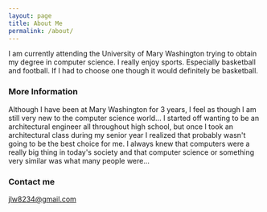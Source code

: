 ```yaml
---
layout: page
title: About Me
permalink: /about/
---
```


I am currently attending the University of Mary Washington trying to obtain my degree in computer science. I really enjoy sports.
Especially basketball and football. If I had to choose one though it would definitely be basketball.

### More Information

Although I have been at Mary Washington for 3 years, I feel as though I am still very new to the computer science world... 
I started off wanting to be an architectural engineer all throughout high school, but once I took an architectural class during my senior year I realized that probably wasn't going to be the best choice for me.
I always knew that computers were a really big thing in today's society and that computer science or something very similar was what many
people were...

### Contact me

[jlw8234@gmail.com](mailto:jlw8234@gmail.com)